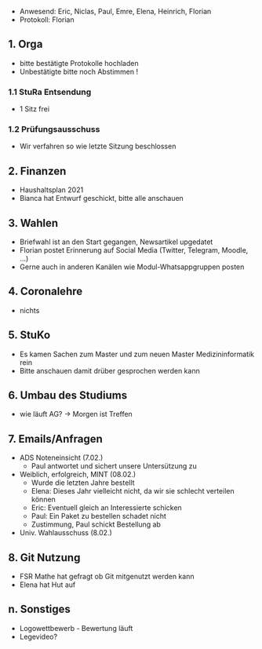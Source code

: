 ---
---

- Anwesend: Eric, Niclas, Paul, Emre, Elena, Heinrich, Florian
- Protokoll: Florian

## 1. Orga

- bitte bestätigte Protokolle hochladen
- Unbestätigte bitte noch Abstimmen !

### 1.1 StuRa Entsendung

- 1 Sitz frei

### 1.2 Prüfungsausschuss

- Wir verfahren so wie letzte Sitzung beschlossen

## 2. Finanzen

- Haushaltsplan 2021
- Bianca hat Entwurf geschickt, bitte alle anschauen

## 3. Wahlen

- Briefwahl ist an den Start gegangen, Newsartikel upgedatet
- Florian postet Erinnerung auf Social Media (Twitter, Telegram, Moodle, ...)
- Gerne auch in anderen Kanälen wie Modul-Whatsappgruppen posten

## 4. Coronalehre

- nichts

## 5. StuKo

- Es kamen Sachen zum Master und zum neuen Master Medizininformatik rein
- Bitte anschauen damit drüber gesprochen werden kann

## 6. Umbau des Studiums

- wie läuft AG? -> Morgen ist Treffen

## 7. Emails/Anfragen

- ADS Noteneinsicht (7.02.)
  - Paul antwortet und sichert unsere Untersützung zu
- Weiblich, erfolgreich, MINT (08.02.)
  - Wurde die letzten Jahre bestellt
  - Elena: Dieses Jahr vielleicht nicht, da wir sie schlecht verteilen können
  - Eric: Eventuell gleich an Interessierte schicken
  - Paul: Ein Paket zu bestellen schadet nicht
  - Zustimmung, Paul schickt Bestellung ab
- Univ. Wahlausschuss (8.02.)

## 8. Git Nutzung

- FSR Mathe hat gefragt ob Git mitgenutzt werden kann
- Elena hat Hut auf

## n. Sonstiges

- Logowettbewerb - Bewertung läuft
- Legevideo?

